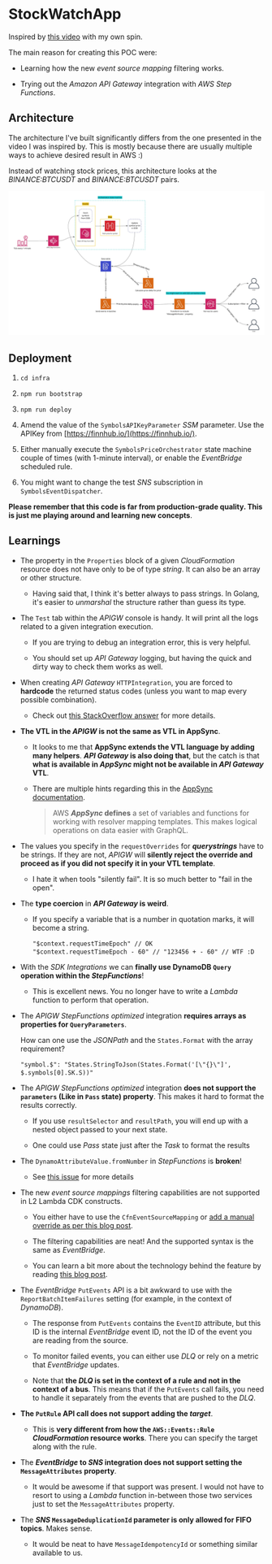 # StockWatchApp

Inspired by [this video](https://www.youtube.com/watch?v=XoMSzGybxZg) with my own spin.

The main reason for creating this POC were:

- Learning how the new _event source mapping_ filtering works.

- Trying out the _Amazon API Gateway_ integration with _AWS Step Functions_.

## Architecture

The architecture I've built significantly differs from the one presented in the video I was inspired by. This is mostly because there are usually multiple ways to achieve desired result in AWS :)

Instead of watching stock prices, this architecture looks at the _BINANCE:BTCUSDT_ and _BINANCE:BTCUSDT_ pairs.

![Architecture](./images/_architecture.jpeg)

## Deployment

1. `cd infra`

2. `npm run bootstrap`

3. `npm run deploy`

4. Amend the value of the `SymbolsAPIKeyParameter` _SSM_ parameter. Use the APIKey from [https://finnhub.io/](https://finnhub.io/).

5. Either manually execute the `SymbolsPriceOrchestrator` state machine couple of times (with 1-minute interval), or enable the _EventBridge_ scheduled rule.

6. You might want to change the test _SNS_ subscription in `SymbolsEventDispatcher`.

**Please remember that this code is far from production-grade quality. This is just me playing around and learning new concepts**.

## Learnings

- The property in the `Properties` block of a given _CloudFormation_ resource does not have only to be of type _string_. It can also be an array or other structure.

  - Having said that, I think it's better always to pass strings. In Golang, it's easier to _unmarshal_ the structure rather than guess its type.

- The `Test` tab within the _APIGW_ console is handy. It will print all the logs related to a given integration execution.

  - If you are trying to debug an integration error, this is very helpful.

  - You should set up _API Gateway_ logging, but having the quick and dirty way to check them works as well.

- When creating _API Gateway_ `HTTPIntegration`, you are forced to **hardcode** the returned status codes (unless you want to map every possible combination).

  - Check out [this StackOverflow answer](https://stackoverflow.com/a/41682424) for more details.

- **The VTL in the _APIGW_ is not the same as VTL in AppSync**.

  - It looks to me that **AppSync extends the VTL language by adding many helpers**. **_API Gateway_ is also doing that**, but the catch is that **what is available in _AppSync_ might not be available in _API Gateway_ VTL**.

  - There are multiple hints regarding this in the [AppSync documentation](https://docs.aws.amazon.com/appsync/latest/devguide/resolver-context-reference.html).

    > AWS **_AppSync_ defines** a set of variables and functions for working with resolver mapping templates. This makes logical operations on data easier with GraphQL.

- The values you specify in the `requestOverrides` for **_querystrings_** have to be strings. If they are not, _APIGW_ will **silently reject the override and proceed as if you did not specify it in your VTL template**.

  - I hate it when tools "silently fail". It is so much better to "fail in the open".

- The **type coercion** in **_API Gateway_ is weird**.

  - If you specify a variable that is a number in quotation marks, it will become a string.

    ```vtl
    "$context.requestTimeEpoch" // OK
    "$context.requestTimeEpoch - 60" // "123456 + - 60" // WTF :D
    ```

- With the _SDK Integrations_ we can **finally use DynamoDB `Query` operation within the _StepFunctions_**!

  - This is excellent news. You no longer have to write a _Lambda_ function to perform that operation.

- The _APIGW StepFunctions optimized_ integration **requires arrays as properties for `QueryParameters`**.

  How can one use the _JSONPath_ and the `States.Format` with the array requirement?

  ```text
  "symbol.$": "States.StringToJson(States.Format('[\"{}\"]', $.symbols[0].SK.S))"
  ```

- The _APIGW StepFunctions optimized_ integration **does not support the `parameters` (Like in `Pass` state) property**. This makes it hard to format the results correctly.

  - If you use `resultSelector` and `resultPath`, you will end up with a nested object passed to your next state.

  - One could use _Pass_ state just after the _Task_ to format the results

- The `DynamoAttributeValue.fromNumber` in _StepFunctions_ is **broken**!

  - See [this issue](https://github.com/aws/aws-cdk/issues/12456) for more details

- The new _event source mappings_ filtering capabilities are not supported in L2 Lambda CDK constructs.

  - You either have to use the `CfnEventSourceMapping` or [add a manual override as per this blog post](https://medium.com/@philipzeh/event-filtering-for-lambda-functions-using-aws-cdk-d332140590f8).

  - The filtering capabilities are neat! And the supported syntax is the same as _EventBridge_.

  - You can learn a bit more about the technology behind the feature by reading [this blog post](https://www.tbray.org/ongoing/When/202x/2021/12/03/Filtering-Lessons).

- The _EventBridge_ `PutEvents` API is a bit awkward to use with the `ReportBatchItemFailures` setting (for example, in the context of _DynamoDB_).

  - The response from `PutEvents` contains the `EventID` attribute, but this ID is the internal _EventBridge_ event ID, not the ID of the event you are reading from the source.

  - To monitor failed events, you can either use _DLQ_ or rely on a metric that _EventBridge_ updates.

  - Note that **the _DLQ_ is set in the context of a rule and not in the context of a bus**. This means that if the `PutEvents` call fails, you need to handle it separately from the events that are pushed to the _DLQ_.

- **The `PutRule` API call does not support adding the _target_**.

  - This is **very different from how the `AWS::Events::Rule` _CloudFormation_ resource works**. There you can specify the target along with the rule.

- The **_EventBridge_ to _SNS_ integration does not support setting the `MessageAttributes` property**.

  - It would be awesome if that support was present. I would not have to resort to using a _Lambda_ function in-between those two services just to set the `MessageAttributes` property.

- The **_SNS_ `MessageDeduplicationId` parameter is only allowed for FIFO topics**. Makes sense.

  - It would be neat to have `MessageIdempotencyId` or something similar available to us.
